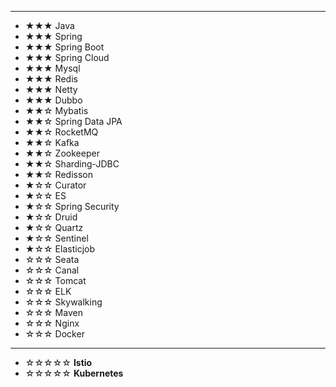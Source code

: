 ***

- ★★★ Java
- ★★★ Spring
- ★★★ Spring Boot
- ★★★ Spring Cloud
- ★★★ Mysql
- ★★★ Redis
- ★★★ Netty
- ★★★ Dubbo
- ★★☆ Mybatis
- ★★☆ Spring Data JPA
- ★★☆ RocketMQ
- ★★☆ Kafka
- ★★☆ Zookeeper
- ★★☆ Sharding-JDBC
- ★★☆ Redisson
- ★☆☆ Curator
- ★☆☆ ES
- ★☆☆ Spring Security
- ★☆☆ Druid
- ★☆☆ Quartz
- ★☆☆ Sentinel
- ★☆☆ Elasticjob
- ☆☆☆ Seata
- ☆☆☆ Canal
- ☆☆☆ Tomcat
- ☆☆☆ ELK
- ☆☆☆ Skywalking
- ☆☆☆ Maven
- ☆☆☆ Nginx
- ☆☆☆ Docker

***

- ☆☆☆☆☆ **Istio**
- ☆☆☆☆☆ **Kubernetes**
